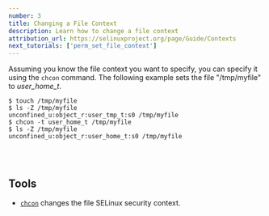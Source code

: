```yaml
---
number: 3
title: Changing a File Context
description: Learn how to change a file context
attribution_url: https://selinuxproject.org/page/Guide/Contexts
next_tutorials: ['perm_set_file_context']
---
```


Assuming you know the file context you want to specify, you can specify it
using the `chcon` command. The following example sets the file "/tmp/myfile"
to _user_home_t_.

```
$ touch /tmp/myfile
$ ls -Z /tmp/myfile
unconfined_u:object_r:user_tmp_t:s0 /tmp/myfile
$ chcon -t user_home_t /tmp/myfile
$ ls -Z /tmp/myfile
unconfined_u:object_r:user_home_t:s0 /tmp/myfile
```

<p style="padding-top:30px">
  <h2>Tools</h2>
</p>

* [`chcon`](https://linux.die.net/man/1/chcon) changes the file SELinux
security context.
